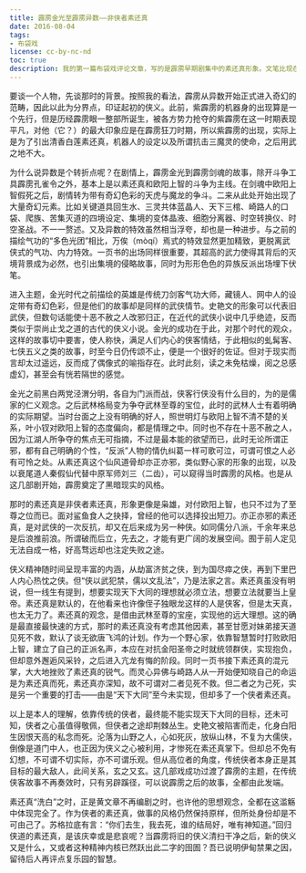 ```yaml
---
title: 霹雳金光至霹雳异数——非侠者素还真
date: 2016-08-04
tags:
- 布袋戏
license: cc-by-nc-nd
toc: true
description: 我的第一篇布袋戏评论文章，写的是霹雳早期剧集中的素还真形象。文笔比现在好，可惜说理太次。
---
```


要谈一个人物，先谈那时的背景。按照我的看法，霹雳从异数开始正式进入奇幻的范畴，因此以此为分界点，印证起初的侠义。此前，紫霹雳的机器身的出现算是一个先行，但是历经霹雳眼一整部所诞生，被各方势力抢夺的紫霹雳在这一时期表现平凡，对他（它？）的最大印象应是在霹雳狂刀时期，所以紫霹雳的出现，实际上是为了引出清香白莲素还真，机器人的设定以及所谓抗击三魔灵的使命，之后用武之地不大。

为什么说异数是个转折点呢？在剧情上，霹雳金光到霹雳剑魂的故事，除开斗争工具霹雳孔雀令之外，基本上是以素还真和欧阳上智的斗争为主线。在剑魂中欧阳上智假死之后，剧情转为带有奇幻色彩的天虎与魔龙的争斗。二来从此处开始出现了大量奇幻元素。比如关键道具回生水、三灵共体蓝晶人、天下三棺、崎路人的口袋、爬族、苦集灭道的四境设定、集境的变体晶液、细胞分离器、时空转换仪、时空圣战。不一一赘述。又及异数的特效虽然相当浮夸，却也是一种进步。与之前的描绘气功的“多色光团”相比，万俟（mòqí）焉式的特效显然更加精致，更脱离武侠式的气功、内力特效。一页书的出场同样很重要，其超高的武力使得其背后的灭境背景成为必然，也引出集境的侵略故事，同时为形形色色的异族反派出场埋下伏笔。

进入主题，金光时代之前描绘的英雄是传统刀剑客气功大师，藏镜人、网中人的设定带有奇幻色彩，但是他们的故事却是同样的武侠情节。史艳文的形象可以代表旧武侠，但数句话能使十恶不赦之人改邪归正，在近代的武侠小说中几乎绝迹，反而类似于崇尚止戈之道的古代的侠义小说。金光的成功在于此，对那个时代的观众，这样的故事切中要害，使人称快，满足人们内心的侠客情结，于此相似的虬髯客、七侠五义之类的故事，时至今日仍传颂不止，便是一个很好的佐证。但对于现实而言却太过遥远，反而成了偶像式的喻指存在。此时此刻，读之未免枯燥，阅之总感虚幻，甚至会有恍若隔世的感觉。

金光之前黑白两党泾渭分明，各自为门派而战，侠客行侠没有什么目的，为的是儒家的仁义观念。之后武林格局变为争夺武林至尊的宝位，此时的武林人士有着明确的实际期望。当时台面之上没有明确的好人，照世明灯与欧阳上智不清不楚的关系，叶小钗对欧阳上智的态度偏向，都是情理之中。同时也不存在十恶不赦之人，因为江湖人所争夺的焦点无可指摘，不过是最本能的欲望而已，此时无论所谓正邪，都有自己明确的个性，“反派”人物的情仇纠葛一样可歌可泣，可谓可恨之人必有可怜之处。从素还真这个仙风道骨却亦正亦邪，类似野心家的形象的出现，以及以衰尾道人秦假仙代替中原军师刘三（二齿），可以窥得当时霹雳的风格。也是从这几部剧开始，霹雳奠定了黑暗现实的风格。

那时的素还真是非侠者素还真，形象更像是枭雄，对付欧阳上智，也只不过为了至尊之位而已。面对鲨鱼食人之抉择，曾经的他可以选择投出短刀。亦正亦邪的素还真，是对武侠的一次反抗，却又在后来成为另一种侠。如同儒分八派，千余年来总是后浪推前浪。所谓破而后立，先去之，才能有更广阔的发展空间。囿于前人定见无法自成一格，好高骛远却也注定失败之途。

侠义精神随时间呈现丰富的内涵，从劫富济贫之侠，到为国尽瘁之侠，再到下里巴人内心热忱之侠。但“侠以武犯禁，儒以文乱法”，乃是法家之言。素还真虽没有明说，但一线生有提到，想要实现天下大同的理想就必须立法，想要立法就要当上皇帝。素还真是默认的，在他看来也许像侄子独眼龙这样的人是侠客，但是太天真，也太无力了。素还真的观念，是借由武林至尊的宝座，实现他的远大理想。这的确是最直接最快速的方式，那时的素还真没有考虑其他因素，甚至甘愿对妹弟接天道见死不救，默认了谈无欲唐飞鸿的计划。作为一个野心家，依靠智慧暂时打败欧阳上智，建立了自己的正派名声，本应在对抗金阳圣帝之时就统领群侠，实现抱负，但却意外邂逅风采铃，之后进入亢龙有悔的阶段。同时一页书接下素还真的混元掌，大大地挫败了素还真的锐气。而灵心异佛与崎路人从一开始便知晓自己的命运是为素还真而死，素还真亦深知，故不可谓对二者见死不救。但二者之为己死，实是另一个重要的打击——由是“天下大同”至今未实现，但却多了一个侠者素还真。

以上是本人的理解，依靠传统的侠者，最终能不能实现天下大同的目标，还未可知，侠者之心虽值得敬佩，但侠者之途却荆棘丛生。史艳文被陷害而走，化身白阳生因恨天高的私念而死。沦落为山野之人，心如死灰，放纵山林，不复为大儒侠，倒像是道门中人，也正因为侠义之心被利用，才惨死在素还真掌下。但却总不免有幻想，不可谓不切实际，亦不可谓乐观。但从高位者的角度，传统侠者本身正是其目标的最大敌人，此间关系，玄之又玄。这几部戏成功过渡了霹雳的主题，在传统侠客故事不再奏效时，只有另辟蹊径，可以说霹雳之后的故事，全都由此发端。

素还真“洗白”之时，正是黄文章不再编剧之时，也许他的思想观念，全都在这滥觞中体现完全了。作为侠者的素还真，做事的风格仍然保持原样，但所处身份却是不可由己了。苏格拉底有言：“你们去生，我去死，谁的结局好，唯有神知道。”回归侠道的素还真，是该庆幸或是悲哀呢？当霹雳将旧的侠义清扫干净之后，新的侠义又是什么，又或者这种精神内核已然跃出此二字的囹圄？吾已说明伊甸禁果之因，留待后人再评点复乐园的智慧。

